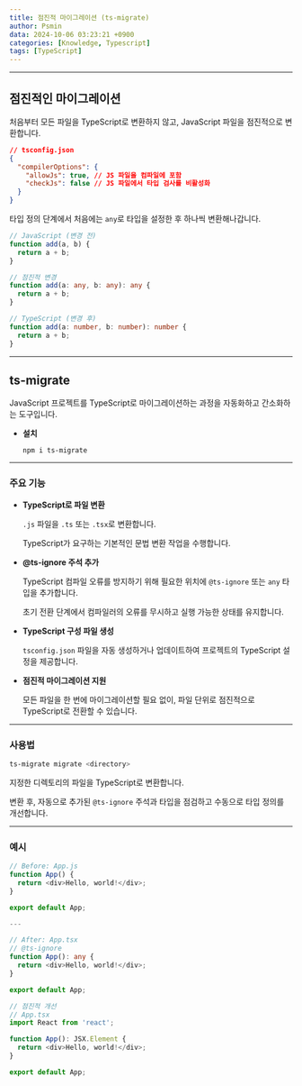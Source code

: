 ```yaml
---
title: 점진적 마이그레이션 (ts-migrate)
author: Psmin
data: 2024-10-06 03:23:21 +0900
categories: [Knowledge, Typescript]
tags: [TypeScript]
---
```


---

## 점진적인 마이그레이션

처음부터 모든 파일을 TypeScript로 변환하지 않고, JavaScript 파일을 점진적으로 변환합니다.

```json
// tsconfig.json
{
  "compilerOptions": {
    "allowJs": true, // JS 파일을 컴파일에 포함
    "checkJs": false // JS 파일에서 타입 검사를 비활성화
  }
}
```

타입 정의 단계에서 처음에는 `any`로 타입을 설정한 후 하나씩 변환해나갑니다.

```ts
// JavaScript (변경 전)
function add(a, b) {
  return a + b;
}

// 점진적 변경
function add(a: any, b: any): any {
  return a + b;
}

// TypeScript (변경 후)
function add(a: number, b: number): number {
  return a + b;
}
```

---

## ts-migrate

JavaScript 프로젝트를 TypeScript로 마이그레이션하는 과정을 자동화하고 간소화하는 도구입니다.

- **설치**

  ```console
  npm i ts-migrate
  ```

---

### 주요 기능

- **TypeScript로 파일 변환**

  `.js` 파일을 `.ts` 또는 `.tsx`로 변환합니다.

  TypeScript가 요구하는 기본적인 문법 변환 작업을 수행합니다.

- **@ts-ignore 주석 추가**

  TypeScript 컴파일 오류를 방지하기 위해 필요한 위치에 `@ts-ignore` 또는 `any` 타입을 추가합니다.

  초기 전환 단계에서 컴파일러의 오류를 무시하고 실행 가능한 상태를 유지합니다.

- **TypeScript 구성 파일 생성**

  `tsconfig.json` 파일을 자동 생성하거나 업데이트하여 프로젝트의 TypeScript 설정을 제공합니다.

- **점진적 마이그레이션 지원**

  모든 파일을 한 번에 마이그레이션할 필요 없이, 파일 단위로 점진적으로 TypeScript로 전환할 수 있습니다.

---

### 사용법

```bash
ts-migrate migrate <directory>
```

지정한 디렉토리의 파일을 TypeScript로 변환합니다.

변환 후, 자동으로 추가된 `@ts-ignore` 주석과 타입을 점검하고 수동으로 타입 정의를 개선합니다.

---

### 예시

```ts
// Before: App.js
function App() {
  return <div>Hello, world!</div>;
}

export default App;

---

// After: App.tsx
// @ts-ignore
function App(): any {
  return <div>Hello, world!</div>;
}

export default App;

// 점진적 개선
// App.tsx
import React from 'react';

function App(): JSX.Element {
  return <div>Hello, world!</div>;
}

export default App;
```
